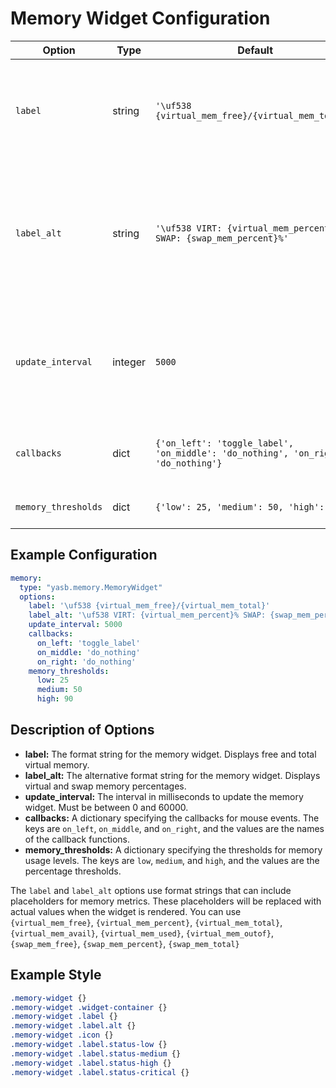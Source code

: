 # Memory Widget Configuration
| Option            | Type    | Default                                                                 | Description                                                                 |
|-------------------|---------|-------------------------------------------------------------------------|-----------------------------------------------------------------------------|
| `label`           | string  | `'\uf538 {virtual_mem_free}/{virtual_mem_total}'`                        | The format string for the memory widget. Displays free and total virtual memory. |
| `label_alt`       | string  | `'\uf538 VIRT: {virtual_mem_percent}% SWAP: {swap_mem_percent}%'`        | The alternative format string for the memory widget. Displays virtual and swap memory percentages. |
| `update_interval` | integer | `5000`                                                                  | The interval in milliseconds to update the memory widget. Must be between 0 and 60000. |
| `callbacks`       | dict    | `{'on_left': 'toggle_label', 'on_middle': 'do_nothing', 'on_right': 'do_nothing'}` | Callbacks for mouse events on the memory widget. |
| `memory_thresholds` | dict  | `{'low': 25, 'medium': 50, 'high': 90}`                                 | Thresholds for memory usage levels. |

## Example Configuration

```yaml
memory:
  type: "yasb.memory.MemoryWidget"
  options:
    label: '\uf538 {virtual_mem_free}/{virtual_mem_total}'
    label_alt: '\uf538 VIRT: {virtual_mem_percent}% SWAP: {swap_mem_percent}%'
    update_interval: 5000
    callbacks:
      on_left: 'toggle_label'
      on_middle: 'do_nothing'
      on_right: 'do_nothing'
    memory_thresholds:
      low: 25
      medium: 50
      high: 90
```

## Description of Options

- **label:** The format string for the memory widget. Displays free and total virtual memory.
- **label_alt:** The alternative format string for the memory widget. Displays virtual and swap memory percentages.
- **update_interval:** The interval in milliseconds to update the memory widget. Must be between 0 and 60000.
- **callbacks:** A dictionary specifying the callbacks for mouse events. The keys are `on_left`, `on_middle`, and `on_right`, and the values are the names of the callback functions.
- **memory_thresholds:** A dictionary specifying the thresholds for memory usage levels. The keys are `low`, `medium`, and `high`, and the values are the percentage thresholds.

The `label` and `label_alt` options use format strings that can include placeholders for memory metrics. These placeholders will be replaced with actual values when the widget is rendered. You can use `{virtual_mem_free}`, `{virtual_mem_percent}`, `{virtual_mem_total}`, `{virtual_mem_avail}`, `{virtual_mem_used}`, `{virtual_mem_outof}`, `{swap_mem_free}`, `{swap_mem_percent}`, `{swap_mem_total}`


## Example Style
```css
.memory-widget {}
.memory-widget .widget-container {}
.memory-widget .label {}
.memory-widget .label.alt {}
.memory-widget .icon {}
.memory-widget .label.status-low {}
.memory-widget .label.status-medium {}
.memory-widget .label.status-high {}
.memory-widget .label.status-critical {}
```